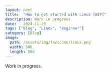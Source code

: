 ```yaml
---
layout: post
title:  "How to get started with Linux [WIP]"
description: Work in progress
date:   2024-11-20
tags: ["Blog", "Linux", "Beginner"]
category: [Blog]
image:
  path: /assets/img/favicons/linux.png
  width: 500
  length: 500
---
```



Work in progress.
